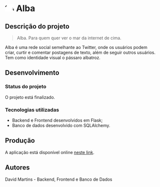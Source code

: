# <img src="/alba/static/images/alba-icon.svg" width="30px" /> Alba

## Descrição do projeto
> Alba. Para quem quer ver o mar da internet de cima.

Alba é uma rede social semelhante ao Twitter, onde os usuários podem criar, curtir e comentar postagens de texto, além de seguir outros usuários. Tem como identidade visual o pássaro albatroz.

## Desenvolvimento
### Status do projeto
O projeto está finalizado.

### Tecnologias utilizadas
- Backend e Frontend desenvolvidos em Flask;
- Banco de dados desenvolvido com SQLAlchemy.

## Produção
A aplicação está disponível online [neste link](https://alba-hihh.onrender.com).

## Autores
David Martins - Backend, Frontend e Banco de Dados
